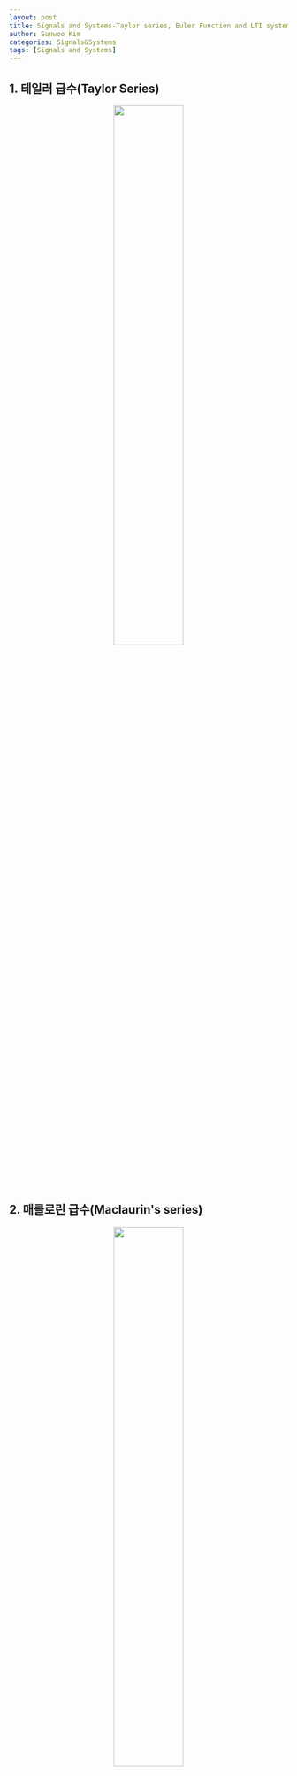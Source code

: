 ```yaml
---
layout: post
title: Signals and Systems-Taylor series, Euler Function and LTI system
author: Sunwoo Kim
categories: Signals&Systems
tags: [Signals and Systems]
---
```


## 1. 테일러 급수(Taylor Series)
<center><img src="/public/img/Signals and Systems-Taylor series, Euler Function and LTI system/01.png" width="50%"></center>

## 2. 매클로린 급수(Maclaurin's series)
<center><img src="/public/img/Signals and Systems-Taylor series, Euler Function and LTI system/02.png" width="50%"></center>

## 3. 오일러 함수(Euler Function)
<center><img src="/public/img/Signals and Systems-Taylor series, Euler Function and LTI system/02.png" width="50%"></center>

### 3.1 오일러 함수 증명
<center><img src="/public/img/Signals and Systems-Taylor series, Euler Function and LTI system/03.png" width="50%"></center>
<center><img src="/public/img/Signals and Systems-Taylor series, Euler Function and LTI system/04.png" width="50%"></center>
<center><img src="/public/img/Signals and Systems-Taylor series, Euler Function and LTI system/05.png" width="50%"></center>
<center><img src="/public/img/Signals and Systems-Taylor series, Euler Function and LTI system/06.png" width="50%"></center>

### 3.2 복소평면에서 오일러 함수
<center><img src="/public/img/Signals and Systems-Taylor series, Euler Function and LTI system/07.png" width="50%"></center>

### 3.3 왜 오일러 함수인가?
<center><img src="/public/img/Signals and Systems-Taylor series, Euler Function and LTI system/08.png" width="50%"></center>
<center><img src="/public/img/Signals and Systems-Taylor series, Euler Function and LTI system/09.png" width="50%"></center>
<center><img src="/public/img/Signals and Systems-Taylor series, Euler Function and LTI system/10.png" width="50%"></center>
<center><img src="/public/img/Signals and Systems-Taylor series, Euler Function and LTI system/11.png" width="50%"></center>
<center><img src="/public/img/Signals and Systems-Taylor series, Euler Function and LTI system/12.png" width="50%"></center>


## 4.LTI system(Linear Time Invariant system)

### 4.1 Linearity
<center><img src="/public/img/Signals and Systems-Taylor series, Euler Function and LTI system/13.png" width="50%"></center>

### 4.2 Time Invariativity
<center><img src="/public/img/Signals and Systems-Taylor series, Euler Function and LTI system/14.png" width="50%"></center>
<center><img src="/public/img/Signals and Systems-Taylor series, Euler Function and LTI system/15.png" width="50%"></center>

### 4.3 왜 LTI system인가?
<center><img src="/public/img/Signals and Systems-Taylor series, Euler Function and LTI system/16.png" width="50%"></center>
